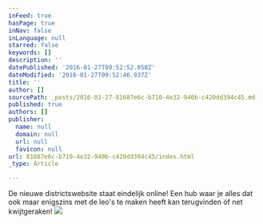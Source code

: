 ```yaml
---
inFeed: true
hasPage: true
inNav: false
inLanguage: null
starred: false
keywords: []
description: ''
datePublished: '2016-01-27T09:52:52.050Z'
dateModified: '2016-01-27T09:52:46.937Z'
title: ''
author: []
sourcePath: _posts/2016-01-27-81687e6c-b710-4e32-940b-c420dd394c45.md
published: true
authors: []
publisher:
  name: null
  domain: null
  url: null
  favicon: null
url: 81687e6c-b710-4e32-940b-c420dd394c45/index.html
_type: Article

---
```

De nieuwe districtswebsite staat eindelijk online! Een hub waar je alles dat ook maar enigszins met de leo's te maken heeft kan terugvinden óf net kwijtgeraken!
![](https://the-grid-user-content.s3-us-west-2.amazonaws.com/a9e36892-7b6b-49cd-9d3d-2b51f97011e0.jpg)